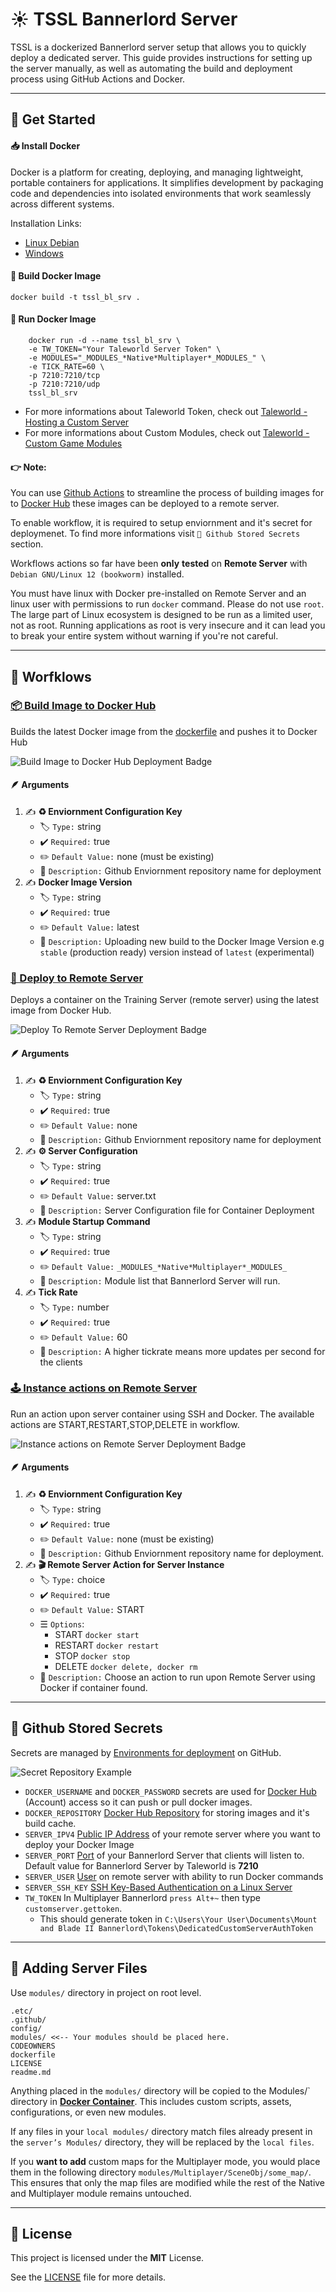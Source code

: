 # ☀ TSSL Bannerlord Server
TSSL is a dockerized Bannerlord server setup that allows you to quickly deploy a dedicated server. This guide provides instructions for setting up the server manually, as well as automating the build and deployment process using GitHub Actions and Docker.

---

## 🚀 Get Started

#### 📥 Install Docker
 Docker is a platform for creating, deploying, and managing lightweight, portable containers for applications. It simplifies development by packaging code and dependencies into isolated environments that work seamlessly across different systems.

Installation Links:
- [Linux Debian](https://docs.docker.com/engine/install/debian/)
- [Windows](https://docs.docker.com/desktop/setup/install/windows-install/) 

#### 🔧 Build Docker Image
```
docker build -t tssl_bl_srv .
```

#### 🚀 Run Docker Image
```
    docker run -d --name tssl_bl_srv \
    -e TW_TOKEN="Your Taleworld Server Token" \
    -e MODULES="_MODULES_*Native*Multiplayer*_MODULES_" \
    -e TICK_RATE=60 \
    -p 7210:7210/tcp
    -p 7210:7210/udp
    tssl_bl_srv
```

- For more informations about Taleworld Token, check out [Taleworld - Hosting a Custom Server](https://moddocs.bannerlord.com/multiplayer/hosting_server/)
- For more informations about Custom Modules, check out [Taleworld - Custom Game Modules](https://moddocs.bannerlord.com/multiplayer/custom_game_mode/)

#### 👉 Note: 

 You can use [Github Actions](https://docs.github.com/en/actions) to streamline the process of building images for to [Docker Hub](https://hub.docker.com) these images can be deployed to a remote server. 

To enable workflow, it is required to setup enviornment and it's secret for deploymenet. To find more informations visit `🔐 Github Stored Secrets` section.

Workflows actions so far have been **only** **tested** on **Remote Server** with `Debian GNU/Linux 12 (bookworm)` installed.

You must have linux with Docker pre-installed on Remote Server and an linux user with permissions to run `docker` command. Please do not use `root`. The large part of Linux ecosystem is designed to be run as a limited user, not as root. Running applications as root is very insecure and it can lead you to break your entire system without warning if you're not careful.

---

## 🚀 Worfklows
### [📦 Build Image to Docker Hub](https://github.com/vojinpavlovic/tssl/actions/workflows/deploy.yml)
Builds the latest Docker image from the [dockerfile](https://github.com/vojinpavlovic/tssl/blob/main/dockerfile) and pushes it to Docker Hub

![Build Image to Docker Hub Deployment Badge](https://github.com/vojinpavlovic/tssl_bl_srv/actions/workflows/build-image.yml/badge.svg)

#### 🪶 Arguments

1. ✍️ **♻️ Enviornment Configuration Key**
    - 🏷️ `Type:` string
    - ✔️ `Required:` true
    - ✏️ `Default Value:` none (must be existing)
    - 📙 `Description:` Github Enviornment repository name for deployment  
2. ✍️ **Docker Image Version**
    - 🏷️ `Type:` string
    - ✔️ `Required:` true
    - ✏️ `Default Value:` latest
    - 📙 `Description:` Uploading new build to the Docker Image Version e.g `stable` (production ready) version instead of `latest` (experimental)
    


### [🚀 Deploy to Remote Server](https://github.com/vojinpavlovic/tssl/actions/workflows/deploy.yml)
Deploys a container on the Training Server (remote server) using the latest image from Docker Hub.

![Deploy To Remote Server Deployment Badge](https://github.com/vojinpavlovic/tssl_bl_srv/actions/workflows/deploy-instance.yml/badge.svg)

#### 🪶 Arguments

1. ✍️ **♻️ Enviornment Configuration Key**
    - 🏷️ `Type:` string
    - ✔️ `Required:` true
    - ✏️ `Default Value:` none 
    - 📙 `Description:` Github Enviornment repository name for deployment  
2. ✍️ **⚙️ Server Configuration**
    - 🏷️ `Type:` string
    - ✔️ `Required:` true
    - ✏️ `Default Value:` server.txt
    - 📙 `Description:` Server Configuration file for Container Deployment 
3. ✍️ **Module Startup Command**
    - 🏷️ `Type:` string
    - ✔️ `Required:` true
    - ✏️ `Default Value:` `_MODULES_*Native*Multiplayer*_MODULES_`
    - 📙 `Description:` Module list that Bannerlord Server will run.
4. ✍️ **Tick Rate**
    - 🏷️ `Type:` number
    - ✔️ `Required:` true
    - ✏️ `Default Value:` 60
    - 📙 `Description:` A higher tickrate means more updates per second for the clients

### [🕹️ Instance actions on Remote Server](https://github.com/vojinpavlovic/tssl_bl_srv/actions/workflows/instance-actions.yml)
Run an action upon server container using SSH and Docker. The available actions are START,RESTART,STOP,DELETE in workflow.

![Instance actions on Remote Server Deployment Badge](https://github.com/vojinpavlovic/tssl_bl_srv/actions/workflows/instance-actions.yml/badge.svg)


#### 🪶 Arguments

1. ✍️ **♻️ Enviornment Configuration Key**
    - 🏷️ `Type:` string
    - ✔️ `Required:` true
    - ✏️ `Default Value:` none (must be existing)
    - 📙 `Description:` Github Enviornment repository name for deployment.
2. ✍️ **🎬 Remote Server Action for Server Instance**
    - 🏷️ `Type:` choice
    - ✔️ `Required:` true
    - ✏️ `Default Value:` START
    - ☰  `Options`: 
        - START `docker start`
        - RESTART `docker restart`
        - STOP `docker stop`
        - DELETE `docker delete, docker rm`
    - 📙 `Description:` Choose an action to run upon Remote Server using Docker if container found.

---

## 🔐 Github Stored Secrets

Secrets are managed by [Environments for deployment](https://docs.github.com/en/actions/managing-workflow-runs-and-deployments/managing-deployments/managing-environments-for-deployment) on GitHub.

![Secret Repository Example](.etc/readme-assets/secret-repository.png)

- `DOCKER_USERNAME` and `DOCKER_PASSWORD` secrets are used for [Docker Hub](https://docs.docker.com/docker-hub/quickstart/) (Account) access so it can push or pull docker images.
- `DOCKER_REPOSITORY` [Docker Hub Repository](https://docs.docker.com/docker-hub/repos/) for storing images and it's build cache. 
- `SERVER_IPV4` [Public IP Address](https://wiki.teltonika-networks.com/view/Private_and_Public_IP_Addresses#:~:text=Public%20static%20-%20some%20times%20called,%2C%20device%2C%20server%20or%20website.) of your remote server where you want to deploy your Docker Image
- `SERVER_PORT` [Port](https://www.techtarget.com/searchnetworking/definition/port-number) of your Bannerlord Server that clients will listen to. Default value for Bannerlord Server by Taleworld is **7210**
- `SERVER_USER` [User](https://www.freecodecamp.org/news/how-to-manage-users-in-linux/) on remote server with ability to run Docker commands
- `SERVER_SSH_KEY` [SSH Key-Based Authentication on a Linux Server](https://www.digitalocean.com/community/tutorials/how-to-configure-ssh-key-based-authentication-on-a-linux-server) 
- `TW_TOKEN` In Multiplayer Bannerlord `press Alt+~` then type `customserver.gettoken`. 
    - This should generate token in `C:\Users\Your User\Documents\Mount and Blade II Bannerlord\Tokens\DedicatedCustomServerAuthToken`

---

## 📁 Adding Server Files

Use `modules/` directory in project on root level.

```
.etc/
.github/
config/
modules/ <<-- Your modules should be placed here.
CODEOWNERS
dockerfile
LICENSE
readme.md
```

Anything placed in the `modules/` directory will be copied to the Modules/` directory in **[Docker Container](https://www.docker.com/resources/what-container/)**. This includes custom scripts, assets, configurations, or even new modules.

If any files in your `local modules/` directory match files already present in the `server’s Modules/` directory, they will be replaced by the `local files`.

If you **want to add** custom maps for the Multiplayer mode, you would place them in the following directory `modules/Multiplayer/SceneObj/some_map/`. This ensures that only the map files are modified while the rest of the Native and Multiplayer module remains untouched.

---

## 🧾 License

This project is licensed under the **MIT** License. 

See the [LICENSE](https://github.com/vojinpavlovic/tssl/blob/main/LICENSE) file for more details.
